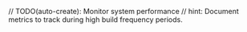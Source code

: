 // TODO(auto-create): Monitor system performance
// hint: Document metrics to track during high build frequency periods.
